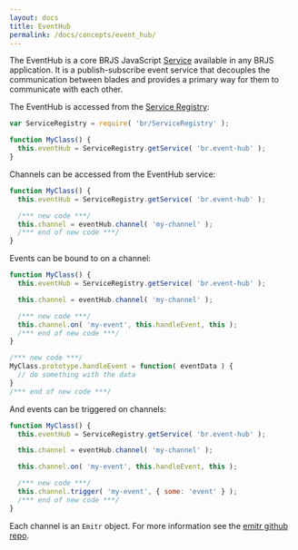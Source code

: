 ```yaml
---
layout: docs
title: EventHub
permalink: /docs/concepts/event_hub/
---
```


The EventHub is a core BRJS JavaScript [Service](/docs/concepts/services) available in any BRJS application. It is a publish-subscribe event service that decouples the communication between blades and provides a primary way for them to communicate with each other.

The EventHub is accessed from the [Service Registry](/docs/concepts/service_registry):

```javascript
var ServiceRegistry = require( 'br/ServiceRegistry' );

function MyClass() {
  this.eventHub = ServiceRegistry.getService( 'br.event-hub' );
}
```

Channels can be accessed from the EventHub service:

```javascript
function MyClass() {
  this.eventHub = ServiceRegistry.getService( 'br.event-hub' );

  /*** new code ***/
  this.channel = eventHub.channel( 'my-channel' );
  /*** end of new code ***/
}
```

Events can be bound to on a channel:

```javascript
function MyClass() {
  this.eventHub = ServiceRegistry.getService( 'br.event-hub' );

  this.channel = eventHub.channel( 'my-channel' );

  /*** new code ***/
  this.channel.on( 'my-event', this.handleEvent, this );
  /*** end of new code ***/
}

/*** new code ***/
MyClass.prototype.handleEvent = function( eventData ) {
  // do something with the data
}
/*** end of new code ***/
```

And events can be triggered on channels:

```javascript
function MyClass() {
  this.eventHub = ServiceRegistry.getService( 'br.event-hub' );

  this.channel = eventHub.channel( 'my-channel' );

  this.channel.on( 'my-event', this.handleEvent, this );

  /*** new code ***/
  this.channel.trigger( 'my-event', { some: 'event' } );
  /*** end of new code ***/
}
```

Each channel is an `Emitr` object. For more information see the [emitr github repo](https://github.com/BladeRunnerJS/emitr).
